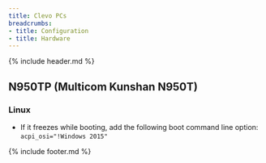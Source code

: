 ```yaml
---
title: Clevo PCs
breadcrumbs:
- title: Configuration
- title: Hardware
---
```

{% include header.md %}

## N950TP (Multicom Kunshan N950T)

### Linux

- If it freezes while booting, add the following boot command line option: `acpi_osi="!Windows 2015"`

{% include footer.md %}
